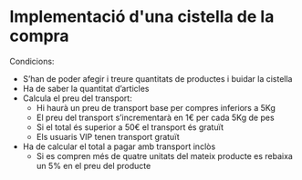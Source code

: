 # Implementació d'una cistella de la compra

Condicions:

- S’han de poder afegir i treure quantitats de productes i buidar la cistella
- Ha de saber la quantitat d’articles
- Calcula el preu del transport:
  - Hi haurà un preu de transport base per compres inferiors a 5Kg
  - El preu del transport s’incrementarà en 1€ per cada 5Kg de pes
  - Si el total és superior a 50€ el transport és gratuït
  - Els usuaris VIP tenen transport gratuït
- Ha de calcular el total a pagar amb transport inclòs
  - Si es compren més de quatre unitats del mateix producte es rebaixa un 5% en el preu del producte

